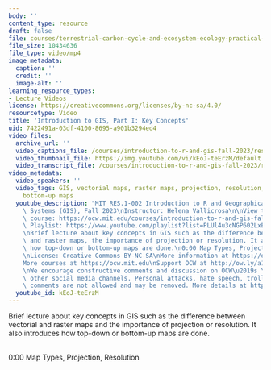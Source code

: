 ```yaml
---
body: ''
content_type: resource
draft: false
file: courses/terrestrial-carbon-cycle-and-ecosystem-ecology-practical-sessions/res1-002-gis-2a-key-concepts_360p_16_9.mp4
file_size: 10434636
file_type: video/mp4
image_metadata:
  caption: ''
  credit: ''
  image-alt: ''
learning_resource_types:
- Lecture Videos
license: https://creativecommons.org/licenses/by-nc-sa/4.0/
resourcetype: Video
title: 'Introduction to GIS, Part I: Key Concepts'
uid: 7422491a-03df-4100-8695-a901b3294ed4
video_files:
  archive_url: ''
  video_captions_file: /courses/introduction-to-r-and-gis-fall-2023/res1-002-gis-2a-key-concepts_captions.vtt
  video_thumbnail_file: https://img.youtube.com/vi/kEoJ-teErzM/default.jpg
  video_transcript_file: /courses/introduction-to-r-and-gis-fall-2023/res1-002-gis-2a-key-concepts_transcript.pdf
video_metadata:
  video_speakers: ''
  video_tags: GIS, vectorial maps, raster maps, projection, resolution, top-down maps,
    bottom-up maps
  youtube_description: "MIT RES.1-002 Introduction to R and Geographical Information\
    \ Systems (GIS), Fall 2023\nInstructor: Helena Vallicrosa\n\nView the complete\
    \ course: https://ocw.mit.edu/courses/introduction-to-r-and-gis-fall-2023/\nYouTube\
    \ Playlist: https://www.youtube.com/playlist?list=PLUl4u3cNGP602LxEgWcCyo89B2Q-zg8gm\n\
    \nBrief lecture about key concepts in GIS such as the difference between vectorial\
    \ and raster maps, the importance of projection or resolution. It also introduces\
    \ how top-down or bottom-up maps are done.\n0:00 Map Types, Projection, Resolution\n\
    \nLicense: Creative Commons BY-NC-SA\nMore information at https://ocw.mit.edu/terms\n\
    More courses at https://ocw.mit.edu\nSupport OCW at http://ow.ly/a1If50zVRlQ\n\
    \nWe encourage constructive comments and discussion on OCW\u2019s YouTube and\
    \ other social media channels. Personal attacks, hate speech, trolling, and inappropriate\
    \ comments are not allowed and may be removed. More details at https://ocw.mit.edu/comments.\n"
  youtube_id: kEoJ-teErzM
---
```

Brief lecture about key concepts in GIS such as the difference between vectorial and raster maps and the importance of projection or resolution. It also introduces how top-down or bottom-up maps are done.    
 

0:00 Map Types, Projection, Resolution